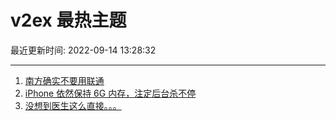 # v2ex 最热主题

最近更新时间: 2022-09-14 13:28:32

--- 
1. [南方确实不要用联通](https://www.v2ex.com/t/879870) 
2. [iPhone 依然保持 6G 内存，注定后台杀不停](https://www.v2ex.com/t/879906) 
3. [没想到医生这么直接。。。](https://www.v2ex.com/t/879922) 
